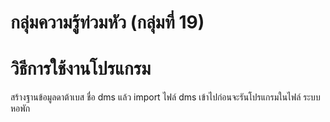 # กลุ่มความรู้ท่วมหัว (กลุ่มที่ 19)
# วิธีการใช้งานโปรแกรม 
สร้างฐานข้อมูลดาต้าเบส ชื่อ dms แล้ว import ไฟล์ dms เข้าไปก่อนจะรันโปรแกรมในไฟล์ ระบบหอพัก
